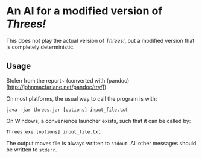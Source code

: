 # An AI for a modified version of *Threes!*

This does not play the actual version of *Threes!*, but a modified version
that is completely deterministic.

## Usage
Stolen from the report~ (converted with (pandoc)[http://johnmacfarlane.net/pandoc/try/])

On most platforms, the usual way to call the program is with:

	java -jar threes.jar [options] input_file.txt

On Windows, a convenience launcher exists, such that it can be called
by:

	Threes.exe [options] input_file.txt

The output moves file is always written to `stdout`. All other messages
should be written to `stderr`.

